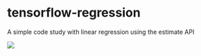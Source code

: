 # tensorflow-regression
A simple code study with linear regression using the estimate API

<img src="https://user-images.githubusercontent.com/26830868/57975636-baf42e00-799a-11e9-903f-98f3d42654ce.png">
